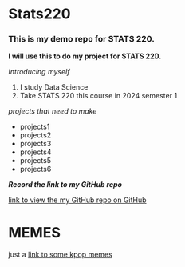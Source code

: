 # Stats220
### This is my demo repo for STATS 220. 
<!---purpose --->
**I will use this to do my project for STATS 220.**
<!---numbered list --->
*Introducing myself*

1. I study Data Science
2. Take STATS 220 this course in 2024 semester 1

<!---unordered list --->
*projects that need to make*

* projects1
* projects2
* projects3
* projects4
* projects5
* projects6

***Record the link to my GitHub repo***

[link to view the my GitHub repo on GitHub](https://github.com/szha511/stats220/blob/main/README.md)

# MEMES
just a [link to some kpop memes](https://www.steezy.co/posts/50-k-pop-memes-of-all-time)
